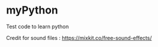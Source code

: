 # myPython
Test code to learn python

Credit for sound files : https://mixkit.co/free-sound-effects/ 
